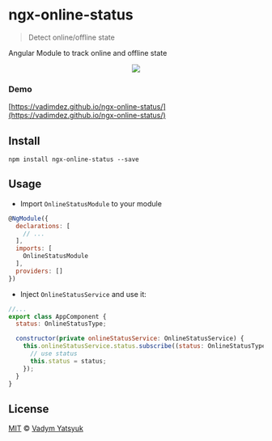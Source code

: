# ngx-online-status

> Detect online/offline state

Angular Module to track online and offline state

<p align="center">
  <img src="https://user-images.githubusercontent.com/3748453/36118473-719a6dd6-103d-11e8-8e36-dbdb910dfc9a.gif">
</p>

### Demo
[https://vadimdez.github.io/ngx-online-status/](https://vadimdez.github.io/ngx-online-status/)

## Install

```
npm install ngx-online-status --save
```

## Usage

* Import `OnlineStatusModule` to your module

```js
@NgModule({
  declarations: [
    // ...
  ],
  imports: [
    OnlineStatusModule
  ],
  providers: []
})
```

* Inject `OnlineStatusService` and use it:

```js
//...
export class AppComponent {
  status: OnlineStatusType;

  constructor(private onlineStatusService: OnlineStatusService) {
    this.onlineStatusService.status.subscribe((status: OnlineStatusType) => {
      // use status
      this.status = status;
    });
  }
}
``` 

## License

[MIT](https://tldrlegal.com/license/mit-license) © [Vadym Yatsyuk](https://github.com/vadimdez)
